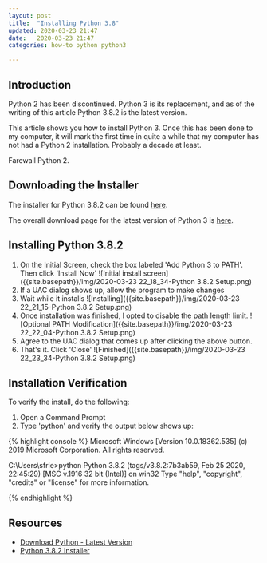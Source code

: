 ```yaml
---
layout: post
title:  "Installing Python 3.8"
updated: 2020-03-23 21:47
date:   2020-03-23 21:47
categories: how-to python python3

---
```


## Introduction ##

Python 2 has been discontinued. Python 3 is its replacement, and as of the writing of this article Python 3.8.2 is the latest version.

This article shows you how to install Python 3. Once this has been done to my computer, it will mark the first time in quite a while
that my computer has not had a Python 2 installation. Probably a decade at least.

Farewall Python 2.

## Downloading the Installer #

The installer for Python 3.8.2 can be found [here](https://www.python.org/ftp/python/3.8.2/python-3.8.2.exe).

The overall download page for the latest version of Python 3 is [here](https://www.python.org/downloads/).

## Installing Python 3.8.2 ##

1. On the Initial Screen, check the box labeled 'Add Python 3 to PATH'. Then click 'Install Now'
![Initial install screen]({{site.basepath}}/img/2020-03-23 22_18_34-Python 3.8.2 Setup.png)
2. If a UAC dialog shows up, allow the program to make changes
3. Wait while it installs
![Installing]({{site.basepath}}/img/2020-03-23 22_21_15-Python 3.8.2 Setup.png)
4. Once installation was finished, I opted to disable the path length limit.
![Optional PATH Modification]({{site.basepath}}/img/2020-03-23 22_22_04-Python 3.8.2 Setup.png)
5. Agree to the UAC dialog that comes up after clicking the above button.
6. That's it. Click 'Close'
![Finished]({{site.basepath}}/img/2020-03-23 22_23_34-Python 3.8.2 Setup.png)

## Installation Verification ##

To verify the install, do the following:

1. Open a Command Prompt
2. Type 'python' and verify the output below shows up:

{% highlight console %}
Microsoft Windows [Version 10.0.18362.535]
(c) 2019 Microsoft Corporation. All rights reserved.

C:\Users\sfrie>python
Python 3.8.2 (tags/v3.8.2:7b3ab59, Feb 25 2020, 22:45:29) [MSC v.1916 32 bit (Intel)] on win32
Type "help", "copyright", "credits" or "license" for more information.
>>>

{% endhighlight %}

## Resources ##

* [Download Python - Latest Version](https://www.python.org/downloads/)
* [Python 3.8.2 Installer](https://www.python.org/ftp/python/3.8.2/python-3.8.2.exe)
